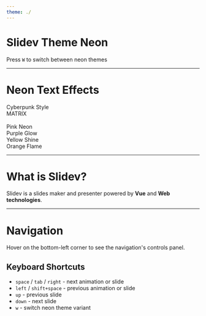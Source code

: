 ```yaml
---
theme: ./
---
```


# Slidev Theme Neon

Press `W` to switch between neon themes

---

# Neon Text Effects

<div class="neon-glow-cyan">Cyberpunk Style</div>
<div class="neon-glow-matrix">MATRIX</div>

<br>

<div class="neon-glow-pink">Pink Neon</div>
<div class="neon-glow-purple">Purple Glow</div>
<div class="neon-glow-yellow">Yellow Shine</div>
<div class="neon-glow-orange">Orange Flame</div>

---

# What is Slidev?

Slidev is a slides maker and presenter powered by **Vue** and **Web technologies**.

---

# Navigation

Hover on the bottom-left corner to see the navigation's controls panel.

## Keyboard Shortcuts

- `space` / `tab` / `right` - next animation or slide
- `left` / `shift+space` - previous animation or slide
- `up` - previous slide
- `down` - next slide
- `w` - switch neon theme variant
